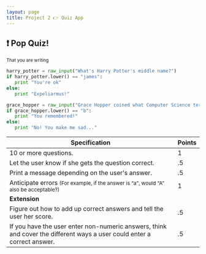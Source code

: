 ```yaml
---
layout: page
title: Project 2 👉 Quiz App
---
```


## ❗ Pop Quiz!
<small>That you are writing</small>

```python
harry_potter = raw_input("What's Harry Potter's middle name?")
if harry_potter.lower() == "james":
   print "You're ok"
else:
   print "Expeliarmus!"

grace_hopper = raw_input("Grace Hopper coined what Computer Science term? A) Byte, B) Bug, C) Iterate, D) Function")
if grace_hopper.lower() == "b":
   print "You remembered!"
else:
   print "No! You make me sad..."
```

|Specification   |  Points |
|---|---|
|   10 or more questions. | 1  |
|Let the user know if she gets the question correct.    | .5  |
| Print a message depending on the user's answer.  | .5  |
|Anticipate errors <small> (For example, if the answer is “a”, would “A” also be acceptable?) </small>  |  1 |
| **Extension**  |   |
|Figure out how to add up correct answers and tell the user her score.|.5|
|If you have the user enter non-numeric answers, think and cover the different ways a user could enter a correct answer.|.5|
